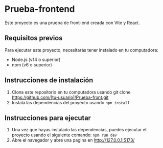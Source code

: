 # Prueba-frontend

Este proyecto es una prueba de front-end creada con Vite y React.

## Requisitos previos

Para ejecutar este proyecto, necesitarás tener instalado en tu computadora:

- Node.js (v14 o superior)
- npm (v6 o superior)

## Instrucciones de instalación

1. Clona este repositorio en tu computadora usando git clone https://github.com/[tu-usuario]/Prueba-front.git
2. Instala las dependencias del proyecto usando `npm install`

## Instrucciones para ejecutar

1. Una vez que hayas instalado las dependencias, puedes ejecutar el proyecto usando el siguiente comando:
`npm run dev`
2. Abre el navegador y abre una pagina en http://127.0.0.1:5173/
